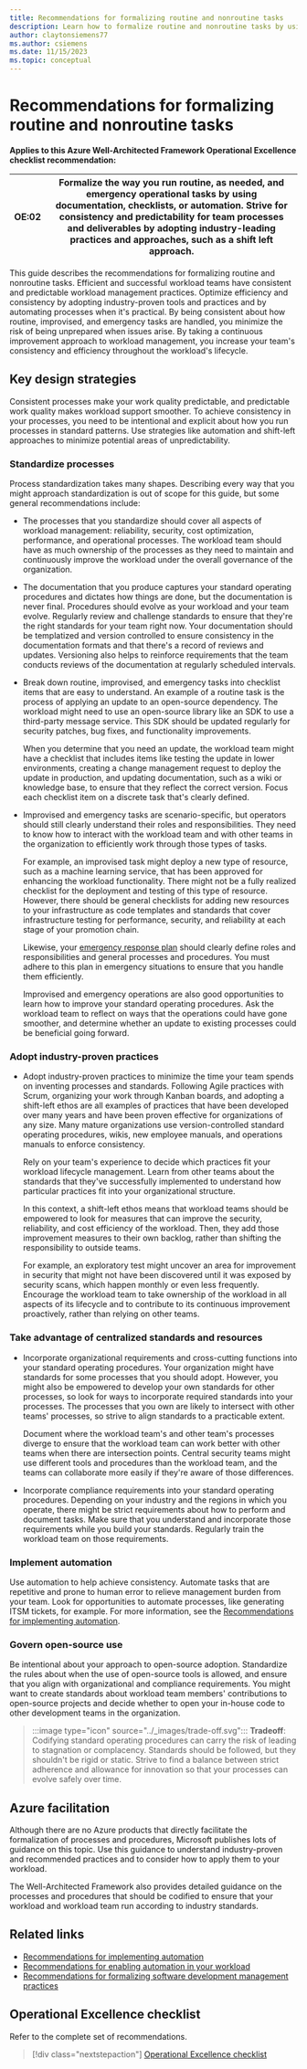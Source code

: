 ```yaml
---
title: Recommendations for formalizing routine and nonroutine tasks
description: Learn how to formalize routine and nonroutine tasks by using documentation, checklists, or automation.
author: claytonsiemens77
ms.author: csiemens
ms.date: 11/15/2023
ms.topic: conceptual
---
```


# Recommendations for formalizing routine and nonroutine tasks

**Applies to this Azure Well-Architected Framework Operational Excellence checklist recommendation:**

|**OE:02**| Formalize the way you run routine, as needed, and emergency operational tasks by using documentation, checklists, or automation. Strive for consistency and predictability for team processes and deliverables by adopting industry-leading practices and approaches, such as a shift left approach. |
|---|---|

This guide describes the recommendations for formalizing routine and nonroutine tasks. Efficient and successful workload teams have consistent and predictable workload management practices. Optimize efficiency and consistency by adopting industry-proven tools and practices and by automating processes when it's practical. By being consistent about how routine, improvised, and emergency tasks are handled, you minimize the risk of being unprepared when issues arise. By taking a continuous improvement approach to workload management, you increase your team's consistency and efficiency throughout the workload's lifecycle.

## Key design strategies

Consistent processes make your work quality predictable, and predictable work quality makes workload support smoother. To achieve consistency in your processes, you need to be intentional and explicit about how you run processes in standard patterns. Use strategies like automation and shift-left approaches to minimize potential areas of unpredictability.

### Standardize processes

Process standardization takes many shapes. Describing every way that you might approach standardization is out of scope for this guide, but some general recommendations include:

- The processes that you standardize should cover all aspects of workload management: reliability, security, cost optimization, performance, and operational processes. The workload team should have as much ownership of the processes as they need to maintain and continuously improve the workload under the overall governance of the organization.

- The documentation that you produce captures your standard operating procedures and dictates how things are done, but the documentation is never final. Procedures should evolve as your workload and your team evolve. Regularly review and challenge standards to ensure that they're the right standards for your team right now. Your documentation should be templatized and version controlled to ensure consistency in the documentation formats and that there's a record of reviews and updates. Versioning also helps to reinforce requirements that the team conducts reviews of the documentation at regularly scheduled intervals.

- Break down routine, improvised, and emergency tasks into checklist items that are easy to understand. An example of a routine task is the process of applying an update to an open-source dependency. The workload might need to use an open-source library like an SDK to use a third-party message service. This SDK should be updated regularly for security patches, bug fixes, and functionality improvements.

   When you determine that you need an update, the workload team might have a checklist that includes items like testing the update in lower environments, creating a change management request to deploy the update in production, and updating documentation, such as a wiki or knowledge base, to ensure that they reflect the correct version. Focus each checklist item on a discrete task that's clearly defined.

- Improvised and emergency tasks are scenario-specific, but operators should still clearly understand their roles and responsibilities. They need to know how to interact with the workload team and with other teams in the organization to efficiently work through those types of tasks.

   For example, an improvised task might deploy a new type of resource, such as a machine learning service, that has been approved for enhancing the workload functionality. There might not be a fully realized checklist for the deployment and testing of this type of resource. However, there should be general checklists for adding new resources to your infrastructure as code templates and standards that cover infrastructure testing for performance, security, and reliability at each stage of your promotion chain.

   Likewise, your [emergency response plan](emergency-response.md) should clearly define roles and responsibilities and general processes and procedures. You must adhere to this plan in emergency situations to ensure that you handle them efficiently.

   Improvised and emergency operations are also good opportunities to learn how to improve your standard operating procedures. Ask the workload team to reflect on ways that the operations could have gone smoother, and determine whether an update to existing processes could be beneficial going forward.

### Adopt industry-proven practices

- Adopt industry-proven practices to minimize the time your team spends on inventing processes and standards. Following Agile practices with Scrum, organizing your work through Kanban boards, and adopting a shift-left ethos are all examples of practices that have been developed over many years and have been proven effective for organizations of any size. Many mature organizations use version-controlled standard operating procedures, wikis, new employee manuals, and operations manuals to enforce consistency.

  Rely on your team's experience to decide which practices fit your workload lifecycle management. Learn from other teams about the standards that they've successfully implemented to understand how particular practices fit into your organizational structure.

  In this context, a shift-left ethos means that workload teams should be empowered to look for measures that can improve the security, reliability, and cost efficiency of the workload. Then, they add those improvement measures to their own backlog, rather than shifting the responsibility to outside teams.

  For example, an exploratory test might uncover an area for improvement in security that might not have been discovered until it was exposed by security scans, which happen monthly or even less frequently. Encourage the workload team to take ownership of the workload in all aspects of its lifecycle and to contribute to its continuous improvement proactively, rather than relying on other teams.

### Take advantage of centralized standards and resources

- Incorporate organizational requirements and cross-cutting functions into your standard operating procedures. Your organization might have standards for some processes that you should adopt. However, you might also be empowered to develop your own standards for other processes, so look for ways to incorporate required standards into your processes. The processes that you own are likely to intersect with other teams' processes, so strive to align standards to a practicable extent.

  Document where the workload team's and other team's processes diverge to ensure that the workload team can work better with other teams when there are intersection points. Central security teams might use different tools and procedures than the workload team, and the teams can collaborate more easily if they're aware of those differences.

- Incorporate compliance requirements into your standard operating procedures. Depending on your industry and the regions in which you operate, there might be strict requirements about how to perform and document tasks. Make sure that you understand and incorporate those requirements while you build your standards. Regularly train the workload team on those requirements.

### Implement automation

Use automation to help achieve consistency. Automate tasks that are repetitive and prone to human error to relieve management burden from your team. Look for opportunities to automate processes, like generating ITSM tickets, for example. For more information, see the [Recommendations for implementing automation](automate-tasks.md).

### Govern open-source use

Be intentional about your approach to open-source adoption. Standardize the rules about when the use of open-source tools is allowed, and ensure that you align with organizational and compliance requirements. You might want to create standards about workload team members' contributions to open-source projects and decide whether to open your in-house code to other development teams in the organization.

> :::image type="icon" source="../_images/trade-off.svg"::: **Tradeoff**: Codifying standard operating procedures can carry the risk of leading to stagnation or complacency. Standards should be followed, but they shouldn't be rigid or static. Strive to find a balance between strict adherence and allowance for innovation so that your processes can evolve safely over time.

## Azure facilitation

Although there are no Azure products that directly facilitate the formalization of processes and procedures, Microsoft publishes lots of guidance on this topic. Use this guidance to understand industry-proven and recommended practices and to consider how to apply them to your workload.

The Well-Architected Framework also provides detailed guidance on the processes and procedures that should be codified to ensure that your workload and workload team run according to industry standards.

## Related links

- [Recommendations for implementing automation](automate-tasks.md)
- [Recommendations for enabling automation in your workload](enable-automation.md)
- [Recommendations for formalizing software development management practices](formalize-development-practices.md)

## Operational Excellence checklist

Refer to the complete set of recommendations.

> [!div class="nextstepaction"]
> [Operational Excellence checklist](checklist.md)
